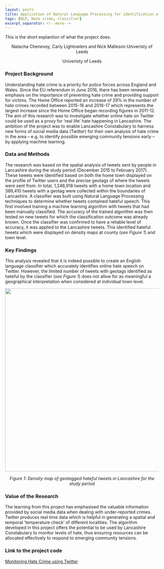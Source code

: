 ```yaml
---
layout: posts
title: Application of Natural Language Processing for identification of online hate on Twitter
tags: [NLP, Hate crime, classifier]
excerpt_separator: <!--more-->
---
```


This is the short explantion of what the project does.
<!--more-->

<p align="center">
  Natacha Chenevoy, Carly Lightowlers and Nick Malleson
  Univeristy of Leeds
</p>
<p align="center">
  Univeristy of Leeds
</p>



### Project Background
Understanding hate crime is a priority for police forces across England and Wales. Since the EU referendum in June 2016, there has been renewed emphasis on the importance of preventing hate crime and providing support for victims. The Home Office reported an increase of 29% in the number of hate crimes recorded between 2015-16 and 2016-17 which represents the largest increase since the Home Office began recording figures in 2011-12.
The aim of this research was to investigate whether online hate on Twitter could be used as a proxy for ‘real life’ hate happening in Lancashire. The ambition of the project was to enable Lancashire Constabulary to harness new forms of social media data (Twitter) for their own analysis of hate crime in the area – e.g. to identify possible emerging community tensions early – by applying machine learning.


### Data and Methods
The research was based on the spatial analysis of tweets sent by people in Lancashire during the study period (December 2015 to February 2017). These tweets were identified based on both the home town displayed on the profile of Twitter users and the precise geotags of where the tweets were sent from. In total, 1,246,918 tweets with a home town location and 389,410 tweets with a geotag were collected within the boundaries of Lancashire.
A classifier was built using Natural Language Processing techniques to determine whether tweets contained hateful speech. This first involved training a machine learning algorithm with tweets that had been manually classified. The accuracy of the trained algorithm was then tested on new tweets for which the classification outcome was already known.
Once the classifier was confirmed to have a reliable level of accuracy, it was applied to the Lancashire tweets. This identified hateful tweets which were displayed on density maps at county (*see Figure 1*) and town level.


### Key Findings
This analysis revealed that it is indeed possible to create an English language classifier which accurately identifies online hate speech on Twitter.
However, the limited number of tweets with geotags identified as hateful by the classifier (*see Figure 1*) does not allow for as meaningful a geographical interpretation when considered at individual town level.

<p align="center">
  <img src="Densitymap.png" height="600">
</p>
<p align="center">
  <em>Figure 1: Density map of geotagged hateful tweets in Lancashire for the study period</em>
</p>


### Value of the Research
The learning from this project has emphasised the valuable information provided by social media data when dealing with under-reported crimes. Twitter produces real time data which is helpful in generating a spatial and temporal ‘temperature check’ of different localities.
The algorithm developed in this project offers the potential to be used by Lancashire Constabulary to monitor levels of hate, thus ensuring resources can be allocated effectively to respond to emerging community tensions.


### Link to the project code

[Monitoring Hate Crime using Twitter](https://github.com/mednche/Hate-Crime-Project)

